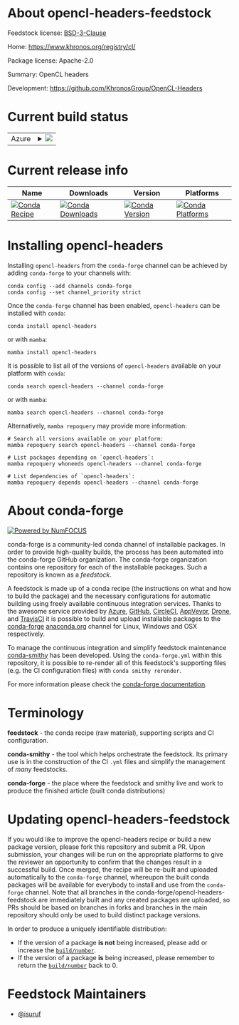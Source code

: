 About opencl-headers-feedstock
==============================

Feedstock license: [BSD-3-Clause](https://github.com/conda-forge/opencl-headers-feedstock/blob/main/LICENSE.txt)

Home: https://www.khronos.org/registry/cl/

Package license: Apache-2.0

Summary: OpenCL headers

Development: https://github.com/KhronosGroup/OpenCL-Headers

Current build status
====================


<table>
    
  <tr>
    <td>Azure</td>
    <td>
      <details>
        <summary>
          <a href="https://dev.azure.com/conda-forge/feedstock-builds/_build/latest?definitionId=24173&branchName=main">
            <img src="https://dev.azure.com/conda-forge/feedstock-builds/_apis/build/status/opencl-headers-feedstock?branchName=main">
          </a>
        </summary>
        <table>
          <thead><tr><th>Variant</th><th>Status</th></tr></thead>
          <tbody><tr>
              <td>linux_64</td>
              <td>
                <a href="https://dev.azure.com/conda-forge/feedstock-builds/_build/latest?definitionId=24173&branchName=main">
                  <img src="https://dev.azure.com/conda-forge/feedstock-builds/_apis/build/status/opencl-headers-feedstock?branchName=main&jobName=linux&configuration=linux%20linux_64_" alt="variant">
                </a>
              </td>
            </tr><tr>
              <td>linux_aarch64</td>
              <td>
                <a href="https://dev.azure.com/conda-forge/feedstock-builds/_build/latest?definitionId=24173&branchName=main">
                  <img src="https://dev.azure.com/conda-forge/feedstock-builds/_apis/build/status/opencl-headers-feedstock?branchName=main&jobName=linux&configuration=linux%20linux_aarch64_" alt="variant">
                </a>
              </td>
            </tr><tr>
              <td>linux_ppc64le</td>
              <td>
                <a href="https://dev.azure.com/conda-forge/feedstock-builds/_build/latest?definitionId=24173&branchName=main">
                  <img src="https://dev.azure.com/conda-forge/feedstock-builds/_apis/build/status/opencl-headers-feedstock?branchName=main&jobName=linux&configuration=linux%20linux_ppc64le_" alt="variant">
                </a>
              </td>
            </tr><tr>
              <td>osx_64</td>
              <td>
                <a href="https://dev.azure.com/conda-forge/feedstock-builds/_build/latest?definitionId=24173&branchName=main">
                  <img src="https://dev.azure.com/conda-forge/feedstock-builds/_apis/build/status/opencl-headers-feedstock?branchName=main&jobName=osx&configuration=osx%20osx_64_" alt="variant">
                </a>
              </td>
            </tr><tr>
              <td>osx_arm64</td>
              <td>
                <a href="https://dev.azure.com/conda-forge/feedstock-builds/_build/latest?definitionId=24173&branchName=main">
                  <img src="https://dev.azure.com/conda-forge/feedstock-builds/_apis/build/status/opencl-headers-feedstock?branchName=main&jobName=osx&configuration=osx%20osx_arm64_" alt="variant">
                </a>
              </td>
            </tr><tr>
              <td>win_64</td>
              <td>
                <a href="https://dev.azure.com/conda-forge/feedstock-builds/_build/latest?definitionId=24173&branchName=main">
                  <img src="https://dev.azure.com/conda-forge/feedstock-builds/_apis/build/status/opencl-headers-feedstock?branchName=main&jobName=win&configuration=win%20win_64_" alt="variant">
                </a>
              </td>
            </tr>
          </tbody>
        </table>
      </details>
    </td>
  </tr>
</table>

Current release info
====================

| Name | Downloads | Version | Platforms |
| --- | --- | --- | --- |
| [![Conda Recipe](https://img.shields.io/badge/recipe-opencl--headers-green.svg)](https://anaconda.org/conda-forge/opencl-headers) | [![Conda Downloads](https://img.shields.io/conda/dn/conda-forge/opencl-headers.svg)](https://anaconda.org/conda-forge/opencl-headers) | [![Conda Version](https://img.shields.io/conda/vn/conda-forge/opencl-headers.svg)](https://anaconda.org/conda-forge/opencl-headers) | [![Conda Platforms](https://img.shields.io/conda/pn/conda-forge/opencl-headers.svg)](https://anaconda.org/conda-forge/opencl-headers) |

Installing opencl-headers
=========================

Installing `opencl-headers` from the `conda-forge` channel can be achieved by adding `conda-forge` to your channels with:

```
conda config --add channels conda-forge
conda config --set channel_priority strict
```

Once the `conda-forge` channel has been enabled, `opencl-headers` can be installed with `conda`:

```
conda install opencl-headers
```

or with `mamba`:

```
mamba install opencl-headers
```

It is possible to list all of the versions of `opencl-headers` available on your platform with `conda`:

```
conda search opencl-headers --channel conda-forge
```

or with `mamba`:

```
mamba search opencl-headers --channel conda-forge
```

Alternatively, `mamba repoquery` may provide more information:

```
# Search all versions available on your platform:
mamba repoquery search opencl-headers --channel conda-forge

# List packages depending on `opencl-headers`:
mamba repoquery whoneeds opencl-headers --channel conda-forge

# List dependencies of `opencl-headers`:
mamba repoquery depends opencl-headers --channel conda-forge
```


About conda-forge
=================

[![Powered by
NumFOCUS](https://img.shields.io/badge/powered%20by-NumFOCUS-orange.svg?style=flat&colorA=E1523D&colorB=007D8A)](https://numfocus.org)

conda-forge is a community-led conda channel of installable packages.
In order to provide high-quality builds, the process has been automated into the
conda-forge GitHub organization. The conda-forge organization contains one repository
for each of the installable packages. Such a repository is known as a *feedstock*.

A feedstock is made up of a conda recipe (the instructions on what and how to build
the package) and the necessary configurations for automatic building using freely
available continuous integration services. Thanks to the awesome service provided by
[Azure](https://azure.microsoft.com/en-us/services/devops/), [GitHub](https://github.com/),
[CircleCI](https://circleci.com/), [AppVeyor](https://www.appveyor.com/),
[Drone](https://cloud.drone.io/welcome), and [TravisCI](https://travis-ci.com/)
it is possible to build and upload installable packages to the
[conda-forge](https://anaconda.org/conda-forge) [anaconda.org](https://anaconda.org/)
channel for Linux, Windows and OSX respectively.

To manage the continuous integration and simplify feedstock maintenance
[conda-smithy](https://github.com/conda-forge/conda-smithy) has been developed.
Using the ``conda-forge.yml`` within this repository, it is possible to re-render all of
this feedstock's supporting files (e.g. the CI configuration files) with ``conda smithy rerender``.

For more information please check the [conda-forge documentation](https://conda-forge.org/docs/).

Terminology
===========

**feedstock** - the conda recipe (raw material), supporting scripts and CI configuration.

**conda-smithy** - the tool which helps orchestrate the feedstock.
                   Its primary use is in the construction of the CI ``.yml`` files
                   and simplify the management of *many* feedstocks.

**conda-forge** - the place where the feedstock and smithy live and work to
                  produce the finished article (built conda distributions)


Updating opencl-headers-feedstock
=================================

If you would like to improve the opencl-headers recipe or build a new
package version, please fork this repository and submit a PR. Upon submission,
your changes will be run on the appropriate platforms to give the reviewer an
opportunity to confirm that the changes result in a successful build. Once
merged, the recipe will be re-built and uploaded automatically to the
`conda-forge` channel, whereupon the built conda packages will be available for
everybody to install and use from the `conda-forge` channel.
Note that all branches in the conda-forge/opencl-headers-feedstock are
immediately built and any created packages are uploaded, so PRs should be based
on branches in forks and branches in the main repository should only be used to
build distinct package versions.

In order to produce a uniquely identifiable distribution:
 * If the version of a package **is not** being increased, please add or increase
   the [``build/number``](https://docs.conda.io/projects/conda-build/en/latest/resources/define-metadata.html#build-number-and-string).
 * If the version of a package **is** being increased, please remember to return
   the [``build/number``](https://docs.conda.io/projects/conda-build/en/latest/resources/define-metadata.html#build-number-and-string)
   back to 0.

Feedstock Maintainers
=====================

* [@isuruf](https://github.com/isuruf/)

